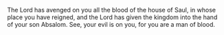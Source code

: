 The Lord has avenged on you all the blood of the house of Saul, in whose place you have reigned, and the Lord has given the kingdom into the hand of your son Absalom. See, your evil is on you, for you are a man of blood.
